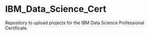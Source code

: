 # IBM_Data_Science_Cert

Repository to upload projects for the IBM Data Science Professional Certificate.
